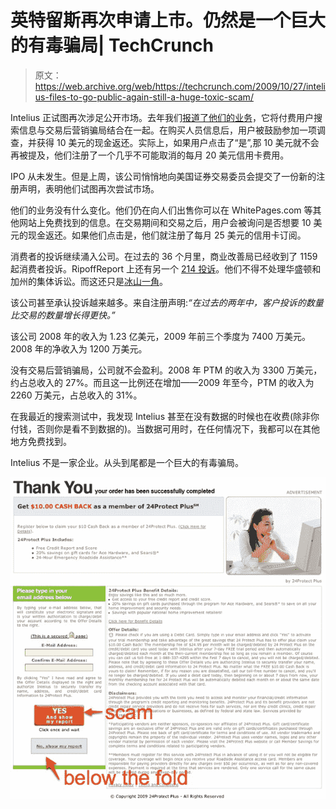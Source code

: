 # 英特留斯再次申请上市。仍然是一个巨大的有毒骗局| TechCrunch

> 原文：<https://web.archive.org/web/https://techcrunch.com/2009/10/27/intelius-files-to-go-public-again-still-a-huge-toxic-scam/>

Intelius 正试图再次涉足公开市场。去年我们[报道了他们的业务](https://web.archive.org/web/20230308165935/https://techcrunch.com/2008/05/29/naveen-jains-intelius-prepares-to-go-public-how-much-of-their-revenue-is-a-scam/)，它将付费用户搜索信息与交易后营销骗局结合在一起。在购买人员信息后，用户被鼓励参加一项调查，并获得 10 美元的现金返还。实际上，如果用户点击了“是”,那 10 美元就不会再被提及，他们注册了一个几乎不可能取消的每月 20 美元信用卡费用。

IPO 从未发生。但是上周，该公司悄悄地向美国证券交易委员会提交了一份新的注册声明，表明他们试图再次尝试市场。

他们的业务没有什么变化。他们仍在向人们出售你可以在 WhitePages.com 等其他网站上免费找到的信息。在交易期间和交易之后，用户会被询问是否想要 10 美元的现金返还。如果他们点击是，他们就注册了每月 25 美元的信用卡订阅。

消费者的投诉继续涌入公司。在过去的 36 个月里，商业改善局已经收到了 1159 起消费者投诉。RipoffReport 上还有另一个 [214 投诉](https://web.archive.org/web/20230308165935/http://www.ripoffreport.com/Search/intelius.aspx)。他们不得不处理华盛顿和加州的集体诉讼。而这还只是[冰山一角](https://web.archive.org/web/20230308165935/https://techcrunch.com/2009/03/18/naveen-jains-intelius-begins-to-crumble-good/)。

该公司甚至承认投诉越来越多。来自注册声明:*“在过去的两年中，客户投诉的数量比交易的数量增长得更快。”*

该公司 2008 年的收入为 1.23 亿美元，2009 年前三个季度为 7400 万美元。2008 年的净收入为 1200 万美元。

没有交易后营销骗局，公司就不会盈利。2008 年 PTM 的收入为 3300 万美元，约占总收入的 27%。而且这一比例还在增加——2009 年至今，PTM 的收入为 2260 万美元，占总收入的 31%。

在我最近的搜索测试中，我发现 Intelius 甚至在没有数据的时候也在收费(除非你付钱，否则你是看不到数据的)。当数据可用时，在任何情况下，我都可以在其他地方免费找到。

Intelius 不是一家企业。从头到尾都是一个巨大的有毒骗局。

![](img/4ab52264168ba94e1a6d198899c123c0.png)